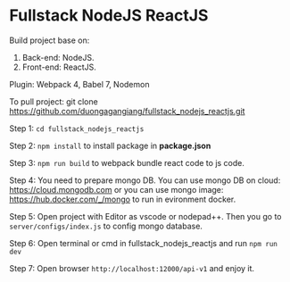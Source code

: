 # Fullstack NodeJS ReactJS
Build project base on:
1. Back-end: NodeJS.
2. Front-end: ReactJS.

Plugin: Webpack 4, Babel 7, Nodemon 

To pull project:
git clone https://github.com/duongagangiang/fullstack_nodejs_reactjs.git

Step 1: <code>cd fullstack_nodejs_reactjs</code>

Step 2: <code>npm install</code> to install package in <b>package.json</b>

Step 3: <code>npm run build</code> to webpack bundle react code to js code.

Step 4: You need to prepare mongo DB. You can use mongo DB on cloud: https://cloud.mongodb.com or you can use mongo image: https://hub.docker.com/_/mongo to run in evironment docker.

Step 5: Open project with Editor as vscode or nodepad++. Then you go to <code>server/configs/index.js</code> to config mongo database.

Step 6: Open terminal or cmd in fullstack_nodejs_reactjs and run <code>npm run dev</code>

Step 7: Open browser <code>http://localhost:12000/api-v1</code> and enjoy it.  